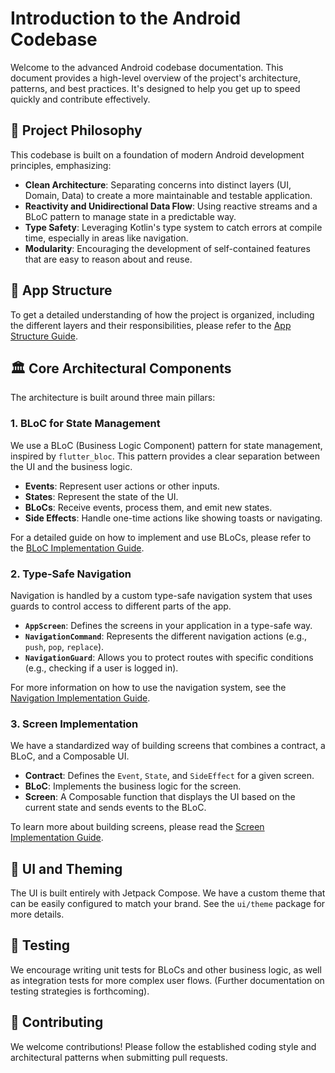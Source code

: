 # Introduction to the Android Codebase

Welcome to the advanced Android codebase documentation. This document provides a high-level overview of the project's architecture, patterns, and best practices. It's designed to help you get up to speed quickly and contribute effectively.

## 🚀 Project Philosophy

This codebase is built on a foundation of modern Android development principles, emphasizing:

-   **Clean Architecture**: Separating concerns into distinct layers (UI, Domain, Data) to create a more maintainable and testable application.
-   **Reactivity and Unidirectional Data Flow**: Using reactive streams and a BLoC pattern to manage state in a predictable way.
-   **Type Safety**: Leveraging Kotlin's type system to catch errors at compile time, especially in areas like navigation.
-   **Modularity**: Encouraging the development of self-contained features that are easy to reason about and reuse.

## 📂 App Structure

To get a detailed understanding of how the project is organized, including the different layers and their responsibilities, please refer to the [App Structure Guide](app_structure.md).

## 🏛️ Core Architectural Components

The architecture is built around three main pillars:

### 1. BLoC for State Management

We use a BLoC (Business Logic Component) pattern for state management, inspired by `flutter_bloc`. This pattern provides a clear separation between the UI and the business logic.

-   **Events**: Represent user actions or other inputs.
-   **States**: Represent the state of the UI.
-   **BLoCs**: Receive events, process them, and emit new states.
-   **Side Effects**: Handle one-time actions like showing toasts or navigating.

For a detailed guide on how to implement and use BLoCs, please refer to the [BLoC Implementation Guide](bloc_implementation.md).

### 2. Type-Safe Navigation

Navigation is handled by a custom type-safe navigation system that uses guards to control access to different parts of the app.

-   **`AppScreen`**: Defines the screens in your application in a type-safe way.
-   **`NavigationCommand`**: Represents the different navigation actions (e.g., `push`, `pop`, `replace`).
-   **`NavigationGuard`**: Allows you to protect routes with specific conditions (e.g., checking if a user is logged in).

For more information on how to use the navigation system, see the [Navigation Implementation Guide](navigation_implementation.md).

### 3. Screen Implementation

We have a standardized way of building screens that combines a contract, a BLoC, and a Composable UI.

-   **Contract**: Defines the `Event`, `State`, and `SideEffect` for a given screen.
-   **BLoC**: Implements the business logic for the screen.
-   **Screen**: A Composable function that displays the UI based on the current state and sends events to the BLoC.

To learn more about building screens, please read the [Screen Implementation Guide](screen_implementation.md).

## 🎨 UI and Theming

The UI is built entirely with Jetpack Compose. We have a custom theme that can be easily configured to match your brand. See the `ui/theme` package for more details.

## 🧪 Testing

We encourage writing unit tests for BLoCs and other business logic, as well as integration tests for more complex user flows. (Further documentation on testing strategies is forthcoming).

## 🙏 Contributing

We welcome contributions! Please follow the established coding style and architectural patterns when submitting pull requests.
